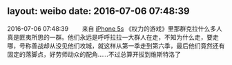 layout: weibo
date: 2016-07-06 07:48:39
---
<meta name="referrer" content="no-referrer" />

2016-07-06 07:48:39  &nbsp;&nbsp;&nbsp;&nbsp;&nbsp;&nbsp; 来自 <a href="sinaweibo://customweibosource" rel="nofollow">iPhone 5s</a>
《权力的游戏》里那群克拉什么多人真是匪夷所思的一群。他们永远是呼呼拉拉一大群人在走，不知为什么走，要走哪，号称善战却从没见他们攻城，就这样从第一季走到第六季，最后他们竟然还有固定的落脚点，好劳师动众的配角……不过总算开拔到维斯特洛了 ​​​
